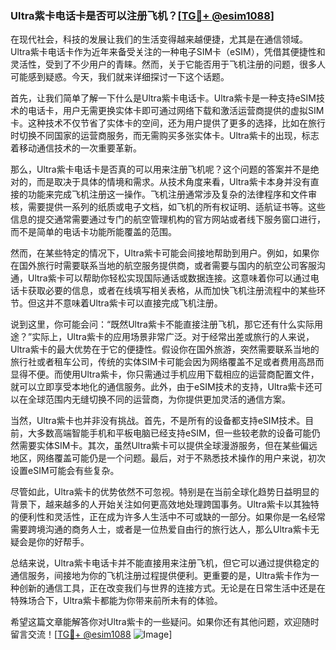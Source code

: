 ### Ultra紫卡电话卡是否可以注册飞机？[[TG💪+ @esim1088](https://t.me/s/esim1088)]

在现代社会，科技的发展让我们的生活变得越来越便捷，尤其是在通信领域。Ultra紫卡电话卡作为近年来备受关注的一种电子SIM卡（eSIM），凭借其便捷性和灵活性，受到了不少用户的青睐。然而，关于它能否用于飞机注册的问题，很多人可能感到疑惑。今天，我们就来详细探讨一下这个话题。

首先，让我们简单了解一下什么是Ultra紫卡电话卡。Ultra紫卡是一种支持eSIM技术的电话卡，用户无需更换实体卡即可通过网络下载和激活运营商提供的虚拟SIM卡。这种技术不仅节省了实体卡的空间，还为用户提供了更多的选择，比如在旅行时切换不同国家的运营商服务，而无需购买多张实体卡。Ultra紫卡的出现，标志着移动通信技术的一次重要革新。

那么，Ultra紫卡电话卡是否真的可以用来注册飞机呢？这个问题的答案并不是绝对的，而是取决于具体的情境和需求。从技术角度来看，Ultra紫卡本身并没有直接的功能来完成飞机注册这一操作。飞机注册通常涉及复杂的法律程序和文件审核，需要提供一系列的纸质或电子文档，如飞机的所有权证明、适航证书等。这些信息的提交通常需要通过专门的航空管理机构的官方网站或者线下服务窗口进行，而不是简单的电话卡功能所能覆盖的范围。

然而，在某些特定的情况下，Ultra紫卡可能会间接地帮助到用户。例如，如果你在国外旅行时需要联系当地的航空服务提供商，或者需要与国内的航空公司客服沟通，Ultra紫卡可以帮助你轻松实现国际通话或数据连接。这意味着你可以通过电话卡获取必要的信息，或者在线填写相关表格，从而加快飞机注册流程中的某些环节。但这并不意味着Ultra紫卡可以直接完成飞机注册。

说到这里，你可能会问：“既然Ultra紫卡不能直接注册飞机，那它还有什么实际用途？”实际上，Ultra紫卡的应用场景非常广泛。对于经常出差或旅行的人来说，Ultra紫卡的最大优势在于它的便捷性。假设你在国外旅游，突然需要联系当地的旅行社或者租车公司，传统的实体SIM卡可能会因为网络覆盖不足或者费用高昂而显得不便。而使用Ultra紫卡，你只需通过手机应用下载相应的运营商配置文件，就可以立即享受本地化的通信服务。此外，由于eSIM技术的支持，Ultra紫卡还可以在全球范围内无缝切换不同的运营商，为你提供更加灵活的通信方案。

当然，Ultra紫卡也并非没有挑战。首先，不是所有的设备都支持eSIM技术。目前，大多数高端智能手机和平板电脑已经支持eSIM，但一些较老款的设备可能仍然需要实体SIM卡。其次，虽然Ultra紫卡可以提供全球漫游服务，但在某些偏远地区，网络覆盖可能仍是一个问题。最后，对于不熟悉技术操作的用户来说，初次设置eSIM可能会有些复杂。

尽管如此，Ultra紫卡的优势依然不可忽视。特别是在当前全球化趋势日益明显的背景下，越来越多的人开始关注如何更高效地处理跨国事务。Ultra紫卡以其独特的便利性和灵活性，正在成为许多人生活中不可或缺的一部分。如果你是一名经常需要跨境沟通的商务人士，或者是一位热爱自由行的旅行达人，那么Ultra紫卡无疑会是你的好帮手。

总结来说，Ultra紫卡电话卡并不能直接用来注册飞机，但它可以通过提供稳定的通信服务，间接地为你的飞机注册过程提供便利。更重要的是，Ultra紫卡作为一种创新的通信工具，正在改变我们与世界的连接方式。无论是在日常生活中还是在特殊场合下，Ultra紫卡都能为你带来前所未有的体验。

希望这篇文章能解答你对Ultra紫卡的一些疑问。如果你还有其他问题，欢迎随时留言交流！[[TG💪+ @esim1088](https://t.me/s/esim1088) ![Image](https://i.postimg.cc/4NQfJmqS/Snipaste-2025-05-13-00-14-12.png)]